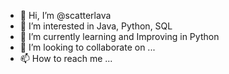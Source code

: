 - 👋 Hi, I’m @scatterlava
- 👀 I’m interested in Java, Python, SQL
- 🌱 I’m currently learning and Improving in Python
- 💞️ I’m looking to collaborate on ...
- 📫 How to reach me ...

<!---
scatterlava/scatterlava is a ✨ special ✨ repository because its `README.md` (this file) appears on your GitHub profile.
You can click the Preview link to take a look at your changes.
--->
